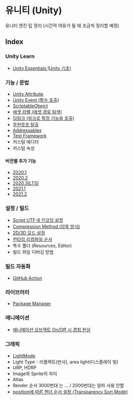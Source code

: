 # 유니티 (Unity)
유니티 엔진 팁 정리 (시간적 여유가 될 때 조금씩 정리할 예정)

## Index

### Unity Learn
- [Unity Essentials (Unity 기초)](UnityEssentials.md)

### 기능 / 문법
- [Unity Attribute](UnityAttribute.md)
- [Unity Event (함수 호출)](UnityEvent.md)
- [ScriptableObejct](ScriptableObejct.md)
- [에셋 라벨 (에셋 경로 탐색)](AssetLabel.md)
- [딥링크 (링크로 특정 기능을 호출)](DeepLink.md)
- [무한루프 탈출](BreakInfiniteLoop.md)
- [Addressables](Addressables.md)
- [Test Framework](TestFramework.md)
- 커스텀 에디터
- 커스텀 속성

#### 버전별 추가 기능
- [2020.1](2020_1.md)
- [2020.2](2020_2.md)
- [2020.3(LTS)](2020_3.md)
- [2021.1](2021_1.md)
- [2021.2](2021_2.md)

### 설정 / 빌드
- [Script UTF-8 인코딩 설정](ScriptEncodingUTF8.md)
- [Compression Method (압축 방식)](CompressionMethod.md)
- [2D/3D 모드 설정](2D3DMode.md)
- [런타임 리컴파일 순서](Recompile.md)
- 특수 폴더 (Resources, Editor)
- 빌드 파일 디버깅 방법

### 빌드 자동화
- [GitHub Action](GitHubActionUnityBuild.md)

### 라이브러리
- [Package Manager](PackageManager.md)

### 애니메이션
- [애니메이션 오브젝트 On/Off 시 겹침 현상](AnimationOverlap.md)

### 그래픽
- [LightMode](LightMode.md)
- Light Type - 리플렉트(반사), area light(디스플레이 빛)
- URP, HDRP
- Image와 Sprite의 차이
- Atlas
- Render 순서 3000번대 는 ... / 2000번대는 알파 사용 안함
- [position에 따른 렌더 순서 설정 (Transparency Sort Mode)](TransparencySortMode.md)
